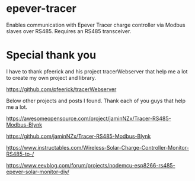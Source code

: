 # epever-tracer
Enables communication with Epever Tracer charge controller via Modbus slaves over RS485. Requires an RS485 transceiver.

# Special thank you

I have to thank pfeerick and his project tracerWebserver that help me a lot to create my own project and library.

https://github.com/pfeerick/tracerWebserver


Below other projects and posts I found. 
Thank each of you guys that help me a lot.

https://awesomeopensource.com/project/jaminNZx/Tracer-RS485-Modbus-Blynk

https://github.com/jaminNZx/Tracer-RS485-Modbus-Blynk

https://www.instructables.com/Wireless-Solar-Charge-Controller-Monitor-RS485-to-/

https://www.eevblog.com/forum/projects/nodemcu-esp8266-rs485-epever-solar-monitor-diy/
